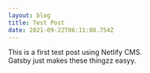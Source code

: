 ```yaml
---
layout: blog
title: Test Post
date: 2021-09-22T06:11:08.754Z
---
```

This is a first test post using Netlify CMS. \
Gatsby just makes these thingzz easyy.